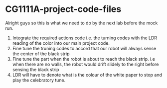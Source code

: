 # CG1111A-project-code-files

Alright guys so this is what we need to do by the next lab before the mock run.

1. Integrate the required actions code i.e. the turning codes with the LDR reading of the color into our main project code.
2. Fine tune the truning codes to accord that our robot will always sense the center of the black strip
3. Fine tune the part when the robot is about to reach the black strip. i.e when there are no walls, the robot would drift slidely to the right before sensing the black strip
4. LDR will have to denote what is the colour of the white paper to stop and play the celebratory tune.
